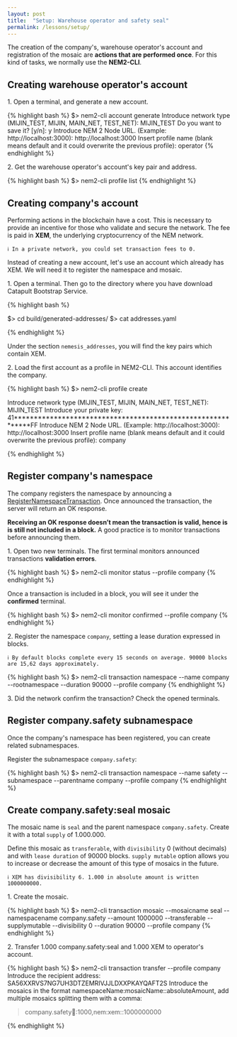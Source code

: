 ```yaml
---
layout: post
title:  "Setup: Warehouse operator and safety seal"
permalink: /lessons/setup/
---
```


The creation of the company's, warehouse operator's account and registration of the mosaic are **actions that are performed once**. For this kind of tasks, we normally use the **NEM2-CLI**.

## Creating warehouse operator's account

1\. Open a terminal, and generate a new account.

{% highlight bash %}
$> nem2-cli account generate
Introduce network type (MIJIN_TEST, MIJIN, MAIN_NET, TEST_NET): MIJIN_TEST
Do you want to save it? [y/n]: y
Introduce NEM 2 Node URL. (Example: http://localhost:3000): http://localhost:3000
Insert profile name (blank means default and it could overwrite the previous profile): operator
{% endhighlight %}

2\. Get the warehouse operator's account's key pair and address.

{% highlight bash %}
$> nem2-cli profile list
{% endhighlight %}


## Creating company's account

Performing actions in the blockchain have a cost. This is necessary to provide an incentive for those who validate and secure the network. The fee is paid in **XEM**, the underlying cryptocurrency of the NEM network.

    ℹ️ In a private network, you could set transaction fees to 0.

Instead of creating a new account, let's use an account which already has XEM. We will need it to register the namespace and mosaic.

1\. Open a terminal. Then go to the directory where you have download Catapult Bootstrap Service.

{% highlight bash %}

$> cd  build/generated-addresses/
$> cat addresses.yaml

{% endhighlight %}

Under the section ``nemesis_addresses``, you will find the key pairs which contain XEM.


2\. Load the first account as a profile in NEM2-CLI. This account identifies the company.

{% highlight bash %}
$> nem2-cli profile create

Introduce network type (MIJIN_TEST, MIJIN, MAIN_NET, TEST_NET): MIJIN_TEST
Introduce your private key: 41************************************************************FF
Introduce NEM 2 Node URL. (Example: http://localhost:3000): http://localhost:3000
Insert profile name (blank means default and it could overwrite the previous profile): company

{% endhighlight %}

##  Register company's namespace 

The company registers the namespace by announcing a [RegisterNamespaceTransaction](https://nemtech.github.io/guides/namespace/registering-a-namespace.html). Once announced the transaction, the server will return an OK response.

**Receiving an OK response doesn’t mean the transaction is valid, hence is is still not included in a block.** A good practice is to monitor transactions before announcing them.

1\. Open two new terminals. The first terminal monitors announced transactions **validation errors**.

{% highlight bash %}
$> nem2-cli monitor status --profile company
{% endhighlight %}

Once a transaction is included in a block, you will see it under the **confirmed** terminal.

{% highlight bash %}
$> nem2-cli monitor confirmed --profile company
{% endhighlight %}

2\. Register the namespace ``company``, setting a lease duration expressed in blocks.

    ℹ️ By default blocks complete every 15 seconds on average. 90000 blocks are 15,62 days approximately. 

{% highlight bash %}
$> nem2-cli transaction namespace --name company --rootnamespace --duration 90000 --profile company
{% endhighlight %}

3\. Did the network confirm the transaction? Check the opened terminals.

##  Register company.safety subnamespace

Once the company's namespace has been registered, you can create related subnamespaces.

Register the subnamespace ``company.safety``:

{% highlight bash %}
$> nem2-cli  transaction namespace --name safety --subnamespace  --parentname company --profile company
{% endhighlight %}

## Create company.safety:seal mosaic

The mosaic name is ``seal`` and the parent namespace ``company.safety``.  Create it with a total ``supply`` of 1.000.000.

Define this mosaic as ``transferable``, with ``divisibility`` 0 (without decimals) and with ``lease duration`` of 90000 blocks. ``supply mutable`` option allows you to increase or decrease the amount of this type of mosaics in the future.

    ℹ️ XEM has divisibility 6. 1.000 in absolute amount is written 1000000000. 

1\. Create the mosaic.

{% highlight bash %}
$> nem2-cli transaction mosaic --mosaicname seal --namespacename company.safety --amount 1000000 --transferable --supplymutable --divisibility 0 --duration 90000 --profile company
{% endhighlight %}

2\. Transfer 1.000 company.safety:seal and 1.000 XEM to operator's account.

{% highlight bash %}
$> nem2-cli transaction transfer --profile company
Introduce the recipient address: SA56XXRVS7NG7UH3DTZEMRIVJJLDXXPKAYQAFT2S
Introduce the mosaics in the format namespaceName:mosaicName::absoluteAmount, add multiple mosaics splitting them with a comma:
> company.safety:seal::1000,nem:xem::1000000000

{% endhighlight %}
